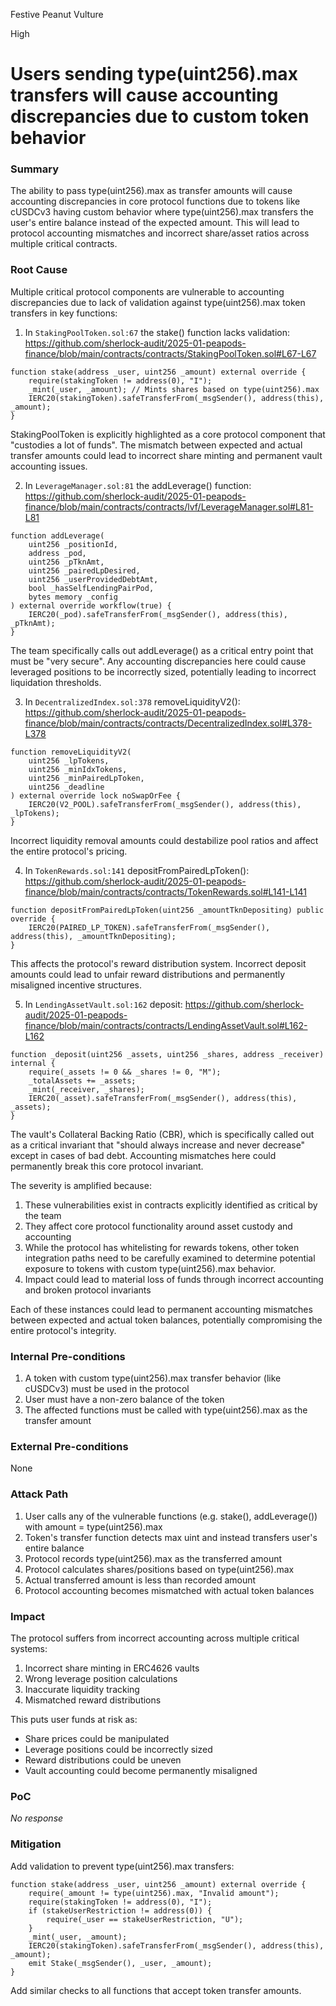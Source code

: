 Festive Peanut Vulture

High

# Users sending type(uint256).max transfers will cause accounting discrepancies due to custom token behavior

### Summary

The ability to pass type(uint256).max as transfer amounts will cause accounting discrepancies in core protocol functions due to tokens like cUSDCv3 having custom behavior where type(uint256).max transfers the user's entire balance instead of the expected amount. This will lead to protocol accounting mismatches and incorrect share/asset ratios across multiple critical contracts.

### Root Cause

Multiple critical protocol components are vulnerable to accounting discrepancies due to lack of validation against type(uint256).max token transfers in key functions:

1. In `StakingPoolToken.sol:67` the stake() function lacks validation: https://github.com/sherlock-audit/2025-01-peapods-finance/blob/main/contracts/contracts/StakingPoolToken.sol#L67-L67
```solidity
function stake(address _user, uint256 _amount) external override {
    require(stakingToken != address(0), "I");
    _mint(_user, _amount); // Mints shares based on type(uint256).max
    IERC20(stakingToken).safeTransferFrom(_msgSender(), address(this), _amount);
}
```

  StakingPoolToken is explicitly highlighted as a core protocol component that "custodies a lot of funds". The mismatch between expected and actual transfer amounts could lead to incorrect share minting and permanent vault accounting issues.

2. In `LeverageManager.sol:81` the addLeverage() function: https://github.com/sherlock-audit/2025-01-peapods-finance/blob/main/contracts/contracts/lvf/LeverageManager.sol#L81-L81
```solidity
function addLeverage(
    uint256 _positionId,
    address _pod,
    uint256 _pTknAmt,
    uint256 _pairedLpDesired,
    uint256 _userProvidedDebtAmt,
    bool _hasSelfLendingPairPod,
    bytes memory _config
) external override workflow(true) {
    IERC20(_pod).safeTransferFrom(_msgSender(), address(this), _pTknAmt);
}
```

The team specifically calls out addLeverage() as a critical entry point that must be "very secure". Any accounting discrepancies here could cause leveraged positions to be incorrectly sized, potentially leading to  incorrect liquidation thresholds.

3. In `DecentralizedIndex.sol:378` removeLiquidityV2(): https://github.com/sherlock-audit/2025-01-peapods-finance/blob/main/contracts/contracts/DecentralizedIndex.sol#L378-L378
```solidity
function removeLiquidityV2(
    uint256 _lpTokens,
    uint256 _minIdxTokens,
    uint256 _minPairedLpToken,
    uint256 _deadline
) external override lock noSwapOrFee {
    IERC20(V2_POOL).safeTransferFrom(_msgSender(), address(this), _lpTokens);
}
```

Incorrect liquidity removal amounts could destabilize pool ratios and affect the entire protocol's pricing.

4. In `TokenRewards.sol:141` depositFromPairedLpToken(): https://github.com/sherlock-audit/2025-01-peapods-finance/blob/main/contracts/contracts/TokenRewards.sol#L141-L141
```solidity
function depositFromPairedLpToken(uint256 _amountTknDepositing) public override {
    IERC20(PAIRED_LP_TOKEN).safeTransferFrom(_msgSender(), address(this), _amountTknDepositing);
}
```

This affects the protocol's reward distribution system. Incorrect deposit amounts could lead to unfair reward distributions and permanently misaligned incentive structures.

5. In `LendingAssetVault.sol:162` deposit: https://github.com/sherlock-audit/2025-01-peapods-finance/blob/main/contracts/contracts/LendingAssetVault.sol#L162-L162   
```solidity
function _deposit(uint256 _assets, uint256 _shares, address _receiver) internal {
    require(_assets != 0 && _shares != 0, "M");
    _totalAssets += _assets;
    _mint(_receiver, _shares);
    IERC20(_asset).safeTransferFrom(_msgSender(), address(this), _assets);
}
```

The vault's Collateral Backing Ratio (CBR), which is specifically called out as a critical invariant that "should always increase and never decrease" except in cases of bad debt. Accounting mismatches here could permanently break this core protocol invariant.

The severity is amplified because:
1. These vulnerabilities exist in contracts explicitly identified as critical by the team
2. They affect core protocol functionality around asset custody and accounting
3. While the protocol has whitelisting for rewards tokens, other token integration paths need to be carefully examined to determine potential exposure to tokens with custom type(uint256).max behavior.
4. Impact could lead to material loss of funds through incorrect accounting and broken protocol invariants

Each of these instances could lead to permanent accounting mismatches between expected and actual token balances, potentially compromising the entire protocol's integrity.

### Internal Pre-conditions

1. A token with custom type(uint256).max transfer behavior (like cUSDCv3) must be used in the protocol
2. User must have a non-zero balance of the token
3. The affected functions must be called with type(uint256).max as the transfer amount

### External Pre-conditions

None


### Attack Path

1. User calls any of the vulnerable functions (e.g. stake(), addLeverage()) with amount = type(uint256).max
2. Token's transfer function detects max uint and instead transfers user's entire balance
3. Protocol records type(uint256).max as the transferred amount
4. Protocol calculates shares/positions based on type(uint256).max
5. Actual transferred amount is less than recorded amount
6. Protocol accounting becomes mismatched with actual token balances

### Impact

The protocol suffers from incorrect accounting across multiple critical systems:

1. Incorrect share minting in ERC4626 vaults
2. Wrong leverage position calculations 
3. Inaccurate liquidity tracking
4. Mismatched reward distributions

This puts user funds at risk as:
- Share prices could be manipulated 
- Leverage positions could be incorrectly sized
- Reward distributions could be uneven
- Vault accounting could become permanently misaligned

### PoC

_No response_

### Mitigation

Add validation to prevent type(uint256).max transfers:

```solidity
function stake(address _user, uint256 _amount) external override {
    require(_amount != type(uint256).max, "Invalid amount");
    require(stakingToken != address(0), "I");
    if (stakeUserRestriction != address(0)) {
        require(_user == stakeUserRestriction, "U");
    }
    _mint(_user, _amount);
    IERC20(stakingToken).safeTransferFrom(_msgSender(), address(this), _amount);
    emit Stake(_msgSender(), _user, _amount);
}
```

Add similar checks to all functions that accept token transfer amounts.